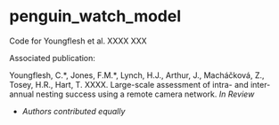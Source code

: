 # penguin_watch_model

Code for Youngflesh et al. XXXX XXX

Associated publication:

Youngflesh, C.\*, Jones, F.M.\*, Lynch, H.J., Arthur, J., Macháčková, Z., Tosey, H.R., Hart, T. XXXX. Large-scale assessment of intra- and inter-annual nesting success using a remote camera network. *In Review*

* _Authors contributed equally_